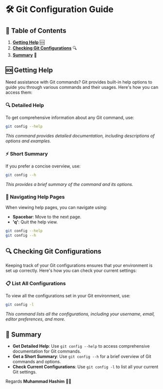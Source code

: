 # 🛠️ Git Configuration Guide

## 📑 Table of Contents

1. [**Getting Help**](#-getting-help) 🆘
2. [**Checking Git Configurations**](#-checking-git-configurations) 🔍
3. [**Summary**](#-summary) 📝


## 🆘 Getting Help

Need assistance with Git commands? Git provides built-in help options to guide you through various commands and their usages. Here's how you can access them:

### 🔍 Detailed Help

To get comprehensive information about any Git command, use:

```bash
git config --help
```

*This command provides detailed documentation, including descriptions of options and examples.*

### ⚡ Short Summary

If you prefer a concise overview, use:

```bash
git config --h
```

*This provides a brief summary of the command and its options.*

### 📜 Navigating Help Pages

When viewing help pages, you can navigate using:
- **Spacebar**: Move to the next page.
- **'q'**: Quit the help view.

```bash
git config --help
git config --h
```


## 🔍 Checking Git Configurations

Keeping track of your Git configurations ensures that your environment is set up correctly. Here's how you can check your current settings:

### 📋 List All Configurations

To view all the configurations set in your Git environment, use:

```bash
git config -l
```

*This command lists all the configurations, including your username, email, editor preferences, and more.*


## 📝 Summary

- **Get Detailed Help**: Use `git config --help` to access comprehensive documentation for Git commands.
- **Get a Short Summary**: Use `git config --h` for a brief overview of Git commands and options.
- **Check Current Configurations**: Use `git config -l` to list all your current Git settings.

Regards
**Muhammad Hashim** 👨‍💻
